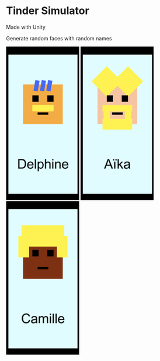 # Tinder Simulator
Made with Unity

Generate random faces with random names

<div class="row">
  <img src="/coolpic1.png" width="200">
  <img src="/coolpic2.png" width="200">
  <img src="/coolpic3.png" width="200">
</div>
